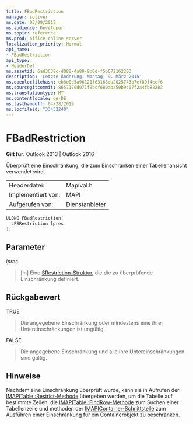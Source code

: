 ```yaml
---
title: FBadRestriction
manager: soliver
ms.date: 03/09/2015
ms.audience: Developer
ms.topic: reference
ms.prod: office-online-server
localization_priority: Normal
api_name:
- FBadRestriction
api_type:
- HeaderDef
ms.assetid: 6ad3638c-d088-4a89-9b0d-f5b672162203
description: 'Letzte Änderung: Montag, 9. März 2015'
ms.openlocfilehash: eb3e0d5a96121f63166da2025743b7ef89f4ecf6
ms.sourcegitcommit: 8657170d071f9bcf680aba50b9c07f2a4fb82283
ms.translationtype: MT
ms.contentlocale: de-DE
ms.lasthandoff: 04/28/2019
ms.locfileid: "33432240"
---
```

# <a name="fbadrestriction"></a>FBadRestriction

  
  
**Gilt für**: Outlook 2013 | Outlook 2016 
  
Überprüft eine Einschränkung, die zum Einschränken einer Tabellenansicht verwendet wird. 
  
|||
|:-----|:-----|
|Headerdatei:  <br/> |Mapival.h  <br/> |
|Implementiert von:  <br/> |MAPI  <br/> |
|Aufgerufen von:  <br/> |Dienstanbieter  <br/> |
   
```cpp
ULONG FBadRestriction(
  LPSRestriction lpres
);
```

## <a name="parameters"></a>Parameter

 _lpres_
  
> [in] Eine [SRestriction-Struktur,](srestriction.md) die die zu überprüfende Einschränkung definiert. 
    
## <a name="return-value"></a>Rückgabewert

TRUE 
  
> Die angegebene Einschränkung oder mindestens eine ihrer Untereinschränkungen ist ungültig. 
    
FALSE 
  
> Die angegebene Einschränkung und alle ihre Untereinschränkungen sind gültig.
    
## <a name="remarks"></a>Hinweise

Nachdem eine Einschränkung überprüft wurde, kann sie in Aufrufen der [IMAPITable::Restrict-Methode](imapitable-restrict.md) übergeben werden, um die Tabelle auf bestimmte Zeilen, die [IMAPITable::FindRow-Methode](imapitable-findrow.md) zum Suchen einer Tabellenzeile und methoden der [IMAPIContainer-Schnittstelle](imapicontainerimapiprop.md) zum Ausführen einer Einschränkung für ein Containerobjekt zu beschränken. 
  

